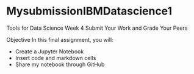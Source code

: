 # MysubmissionIBMDatascience1
Tools for Data Science Week 4 Submit Your Work and Grade Your Peers 

Objective In this final assignment, you will:
- Create a Jupyter Notebook
- Insert code and markdown cells
- Share my notebook through GitHub
